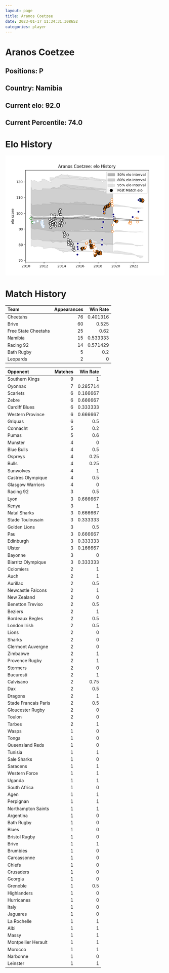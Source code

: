 ```yaml
---  
layout: page  
title: Aranos Coetzee  
date: 2023-01-17 11:34:31.308652  
categories: player  
---
```

# Aranos Coetzee

## Positions: P

## Country: Namibia

## Current elo: 92.0

## Current Percentile: 74.0

# Elo History


![elo history](history_AranosCoetzee.png)
# Match History


| Team                |   Appearances |   Win Rate |
|:--------------------|--------------:|-----------:|
| Cheetahs            |            76 |   0.401316 |
| Brive               |            60 |   0.525    |
| Free State Cheetahs |            25 |   0.62     |
| Namibia             |            15 |   0.533333 |
| Racing 92           |            14 |   0.571429 |
| Bath Rugby          |             5 |   0.2      |
| Leopards            |             2 |   0        |

| Opponent             |   Matches |   Win Rate |
|:---------------------|----------:|-----------:|
| Southern Kings       |         9 |   1        |
| Oyonnax              |         7 |   0.285714 |
| Scarlets             |         6 |   0.166667 |
| Zebre                |         6 |   0.666667 |
| Cardiff Blues        |         6 |   0.333333 |
| Western Province     |         6 |   0.666667 |
| Griquas              |         6 |   0.5      |
| Connacht             |         5 |   0.2      |
| Pumas                |         5 |   0.6      |
| Munster              |         4 |   0        |
| Blue Bulls           |         4 |   0.5      |
| Ospreys              |         4 |   0.25     |
| Bulls                |         4 |   0.25     |
| Sunwolves            |         4 |   1        |
| Castres Olympique    |         4 |   0.5      |
| Glasgow Warriors     |         4 |   0        |
| Racing 92            |         3 |   0.5      |
| Lyon                 |         3 |   0.666667 |
| Kenya                |         3 |   1        |
| Natal Sharks         |         3 |   0.666667 |
| Stade Toulousain     |         3 |   0.333333 |
| Golden Lions         |         3 |   0.5      |
| Pau                  |         3 |   0.666667 |
| Edinburgh            |         3 |   0.333333 |
| Ulster               |         3 |   0.166667 |
| Bayonne              |         3 |   0        |
| Biarritz Olympique   |         3 |   0.333333 |
| Colomiers            |         2 |   1        |
| Auch                 |         2 |   1        |
| Aurillac             |         2 |   0.5      |
| Newcastle Falcons    |         2 |   1        |
| New Zealand          |         2 |   0        |
| Benetton Treviso     |         2 |   0.5      |
| Beziers              |         2 |   1        |
| Bordeaux Begles      |         2 |   0.5      |
| London Irish         |         2 |   0.5      |
| Lions                |         2 |   0        |
| Sharks               |         2 |   0        |
| Clermont Auvergne    |         2 |   0        |
| Zimbabwe             |         2 |   1        |
| Provence Rugby       |         2 |   1        |
| Stormers             |         2 |   0        |
| Bucuresti            |         2 |   1        |
| Calvisano            |         2 |   0.75     |
| Dax                  |         2 |   0.5      |
| Dragons              |         2 |   1        |
| Stade Francais Paris |         2 |   0.5      |
| Gloucester Rugby     |         2 |   0        |
| Toulon               |         2 |   0        |
| Tarbes               |         2 |   1        |
| Wasps                |         1 |   0        |
| Tonga                |         1 |   0        |
| Queensland Reds      |         1 |   0        |
| Tunisia              |         1 |   1        |
| Sale Sharks          |         1 |   0        |
| Saracens             |         1 |   1        |
| Western Force        |         1 |   1        |
| Uganda               |         1 |   1        |
| South Africa         |         1 |   0        |
| Agen                 |         1 |   1        |
| Perpignan            |         1 |   1        |
| Northampton Saints   |         1 |   1        |
| Argentina            |         1 |   0        |
| Bath Rugby           |         1 |   0        |
| Blues                |         1 |   0        |
| Bristol Rugby        |         1 |   0        |
| Brive                |         1 |   1        |
| Brumbies             |         1 |   0        |
| Carcassonne          |         1 |   0        |
| Chiefs               |         1 |   0        |
| Crusaders            |         1 |   0        |
| Georgia              |         1 |   0        |
| Grenoble             |         1 |   0.5      |
| Highlanders          |         1 |   0        |
| Hurricanes           |         1 |   0        |
| Italy                |         1 |   0        |
| Jaguares             |         1 |   0        |
| La Rochelle          |         1 |   1        |
| Albi                 |         1 |   1        |
| Massy                |         1 |   1        |
| Montpellier Herault  |         1 |   1        |
| Morocco              |         1 |   1        |
| Narbonne             |         1 |   0        |
| Leinster             |         1 |   1        |